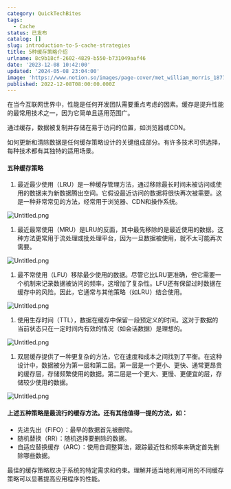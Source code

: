 ```yaml
---
category: QuickTechBites
tags:
  - Cache
status: 已发布
catalog: []
slug: introduction-to-5-cache-strategies
title: 5种缓存策略介绍
urlname: 8c9b18cf-2602-4829-b550-b731049aaf46
date: '2023-12-08 10:42:00'
updated: '2024-05-08 23:04:00'
image: 'https://www.notion.so/images/page-cover/met_william_morris_1877_willow.jpg'
published: 2022-12-08T08:00:00.000Z
---
```


在当今互联网世界中，性能是任何开发团队需要重点考虑的因素。缓存是提升性能的最常用技术之一，因为它简单且适用范围广。


通过缓存，数据被复制并存储在易于访问的位置，如浏览器或CDN。


如何更新和清除数据是任何缓存策略设计的关键组成部分。有许多技术可供选择，每种技术都有其独特的适用场景。


#### 五种缓存策略

1. 最近最少使用（LRU）是一种缓存管理方法，通过移除最长时间未被访问或使用的数据来为新数据腾出空间。它假设最近访问的数据将很快再次被需要。这是一种非常常见的方法，经常用于浏览器、CDN和操作系统。

![Untitled.png](https://prod-files-secure.s3.us-west-2.amazonaws.com/5d24fe63-e567-4804-86f9-9fdc62e13082/74494354-3dc7-4fc2-be3e-7e15913b3f24/Untitled.png?X-Amz-Algorithm=AWS4-HMAC-SHA256&X-Amz-Content-Sha256=UNSIGNED-PAYLOAD&X-Amz-Credential=ASIAZI2LB466VI6NZ6CF%2F20250328%2Fus-west-2%2Fs3%2Faws4_request&X-Amz-Date=20250328T054020Z&X-Amz-Expires=3600&X-Amz-Security-Token=IQoJb3JpZ2luX2VjEO7%2F%2F%2F%2F%2F%2F%2F%2F%2F%2FwEaCXVzLXdlc3QtMiJHMEUCIHz7cKIhWgCWY5fBovKp6zb0iiD8HTtUFbC2GaIcNBsHAiEAvjsj0eHFRj2D6xp1UaKElDq1FPLkVZ9NQloHaVqug7kq%2FwMIVxAAGgw2Mzc0MjMxODM4MDUiDK4qUszLZp5f3BxT%2ByrcA2RD4bz5nilIurMakLULdHSVir1C2SNZrtyg73KrqDuvvaC783Fjyp3OoyXaNKlWpolUiNARnNcOpwmQLIVCDGxwp9Z485vIlcFJW%2BoECpgz5fLM0nuumm4qmAt7KTDAv2gJuVRKE7WgjzkXbC0eyIS0qnhgzc3OtuO0b5EebJSNuIythX0ZpuBdmxLYoRJeFTtfCt9pASVYRazOC5Na7H8DjuQa%2FfBNEcKEFyzscvJPt78m1C0zd4rbIKZCuwGM37KPrUJEUbqinE%2BouL491eXrM0Lysro00dsPPtIIy8RRDXrwaA4YJs4UX8zGJHRtzmIGOCvGL6RFi2Erj88cFQiQAVutFdvHrob6SB3zyLlH3zIBQft7rqWsXuOVaE3k%2BTqWC%2FrLi3TIjg8mi6dIe3FrsA7jmneHFS4kKwZay7xCRVxXnv6mEnHTP%2BnCicZmZjtOmHBoJxFgbUy2p28TQDTwHyrR3g23Y5sAsPu9lStx%2FBOYHKCvr%2FFSrUTTGjww7CPENZ%2BJOBrXWlyDMHBSNr2oTjONmNJMDzAc%2B1as6od1MNFXP6mLfIn4S4vbevPwmgSxbsm%2BW4nY%2FLhKgSJ4gIojpBPBBlgJkWQBiar683brK%2B9M9DkmD%2B8zbIAJMMTnmL8GOqUBR3lqjAOgCEQG8AgmVCGi2Y203wLFctUds8DilDW%2FiPYOYkoXlpiuscGAwxl39%2BHDx6scX0EYrt%2BxVfy2kqz8x2Aozvqf5Yr1h%2FVcpaocEkq9j6E3bf0mGJSIc8L0dmN8y0xYa6Xl4Kwjus24E06PdCPOXUjYBmInA%2B2QG8x9XQ%2FbJT2LOdjanx3Bq6rOmqFws25JS9NR2tmshW2dT4Le6cUqGG9B&X-Amz-Signature=d5c1247d069527a72fefbc982f4ba2688c48ae160e67a65a3d3880aea85feb67&X-Amz-SignedHeaders=host&x-id=GetObject)

1. 最近最常使用（MRU）是LRU的反面，其中最先移除的是最近使用的数据。这种方法更常用于流处理或批处理平台，因为一旦数据被使用，就不太可能再次需要。

![Untitled.png](https://prod-files-secure.s3.us-west-2.amazonaws.com/5d24fe63-e567-4804-86f9-9fdc62e13082/9394e615-e149-4cd8-9a1b-e3c39cda8184/Untitled.png?X-Amz-Algorithm=AWS4-HMAC-SHA256&X-Amz-Content-Sha256=UNSIGNED-PAYLOAD&X-Amz-Credential=ASIAZI2LB466VI6NZ6CF%2F20250328%2Fus-west-2%2Fs3%2Faws4_request&X-Amz-Date=20250328T054020Z&X-Amz-Expires=3600&X-Amz-Security-Token=IQoJb3JpZ2luX2VjEO7%2F%2F%2F%2F%2F%2F%2F%2F%2F%2FwEaCXVzLXdlc3QtMiJHMEUCIHz7cKIhWgCWY5fBovKp6zb0iiD8HTtUFbC2GaIcNBsHAiEAvjsj0eHFRj2D6xp1UaKElDq1FPLkVZ9NQloHaVqug7kq%2FwMIVxAAGgw2Mzc0MjMxODM4MDUiDK4qUszLZp5f3BxT%2ByrcA2RD4bz5nilIurMakLULdHSVir1C2SNZrtyg73KrqDuvvaC783Fjyp3OoyXaNKlWpolUiNARnNcOpwmQLIVCDGxwp9Z485vIlcFJW%2BoECpgz5fLM0nuumm4qmAt7KTDAv2gJuVRKE7WgjzkXbC0eyIS0qnhgzc3OtuO0b5EebJSNuIythX0ZpuBdmxLYoRJeFTtfCt9pASVYRazOC5Na7H8DjuQa%2FfBNEcKEFyzscvJPt78m1C0zd4rbIKZCuwGM37KPrUJEUbqinE%2BouL491eXrM0Lysro00dsPPtIIy8RRDXrwaA4YJs4UX8zGJHRtzmIGOCvGL6RFi2Erj88cFQiQAVutFdvHrob6SB3zyLlH3zIBQft7rqWsXuOVaE3k%2BTqWC%2FrLi3TIjg8mi6dIe3FrsA7jmneHFS4kKwZay7xCRVxXnv6mEnHTP%2BnCicZmZjtOmHBoJxFgbUy2p28TQDTwHyrR3g23Y5sAsPu9lStx%2FBOYHKCvr%2FFSrUTTGjww7CPENZ%2BJOBrXWlyDMHBSNr2oTjONmNJMDzAc%2B1as6od1MNFXP6mLfIn4S4vbevPwmgSxbsm%2BW4nY%2FLhKgSJ4gIojpBPBBlgJkWQBiar683brK%2B9M9DkmD%2B8zbIAJMMTnmL8GOqUBR3lqjAOgCEQG8AgmVCGi2Y203wLFctUds8DilDW%2FiPYOYkoXlpiuscGAwxl39%2BHDx6scX0EYrt%2BxVfy2kqz8x2Aozvqf5Yr1h%2FVcpaocEkq9j6E3bf0mGJSIc8L0dmN8y0xYa6Xl4Kwjus24E06PdCPOXUjYBmInA%2B2QG8x9XQ%2FbJT2LOdjanx3Bq6rOmqFws25JS9NR2tmshW2dT4Le6cUqGG9B&X-Amz-Signature=4ae0bdb2d3c41e9965370d8d967fa23dac19456034931dda011699315088ee30&X-Amz-SignedHeaders=host&x-id=GetObject)

1. 最不常使用（LFU）移除最少使用的数据。尽管它比LRU更准确，但它需要一个机制来记录数据被访问的频率，这增加了复杂性。LFU还有保留过时数据在缓存中的风险。因此，它通常与其他策略（如LRU）结合使用。

![Untitled.png](https://prod-files-secure.s3.us-west-2.amazonaws.com/5d24fe63-e567-4804-86f9-9fdc62e13082/ff489bb8-941e-4617-b208-e17020ed7ada/Untitled.png?X-Amz-Algorithm=AWS4-HMAC-SHA256&X-Amz-Content-Sha256=UNSIGNED-PAYLOAD&X-Amz-Credential=ASIAZI2LB466VI6NZ6CF%2F20250328%2Fus-west-2%2Fs3%2Faws4_request&X-Amz-Date=20250328T054020Z&X-Amz-Expires=3600&X-Amz-Security-Token=IQoJb3JpZ2luX2VjEO7%2F%2F%2F%2F%2F%2F%2F%2F%2F%2FwEaCXVzLXdlc3QtMiJHMEUCIHz7cKIhWgCWY5fBovKp6zb0iiD8HTtUFbC2GaIcNBsHAiEAvjsj0eHFRj2D6xp1UaKElDq1FPLkVZ9NQloHaVqug7kq%2FwMIVxAAGgw2Mzc0MjMxODM4MDUiDK4qUszLZp5f3BxT%2ByrcA2RD4bz5nilIurMakLULdHSVir1C2SNZrtyg73KrqDuvvaC783Fjyp3OoyXaNKlWpolUiNARnNcOpwmQLIVCDGxwp9Z485vIlcFJW%2BoECpgz5fLM0nuumm4qmAt7KTDAv2gJuVRKE7WgjzkXbC0eyIS0qnhgzc3OtuO0b5EebJSNuIythX0ZpuBdmxLYoRJeFTtfCt9pASVYRazOC5Na7H8DjuQa%2FfBNEcKEFyzscvJPt78m1C0zd4rbIKZCuwGM37KPrUJEUbqinE%2BouL491eXrM0Lysro00dsPPtIIy8RRDXrwaA4YJs4UX8zGJHRtzmIGOCvGL6RFi2Erj88cFQiQAVutFdvHrob6SB3zyLlH3zIBQft7rqWsXuOVaE3k%2BTqWC%2FrLi3TIjg8mi6dIe3FrsA7jmneHFS4kKwZay7xCRVxXnv6mEnHTP%2BnCicZmZjtOmHBoJxFgbUy2p28TQDTwHyrR3g23Y5sAsPu9lStx%2FBOYHKCvr%2FFSrUTTGjww7CPENZ%2BJOBrXWlyDMHBSNr2oTjONmNJMDzAc%2B1as6od1MNFXP6mLfIn4S4vbevPwmgSxbsm%2BW4nY%2FLhKgSJ4gIojpBPBBlgJkWQBiar683brK%2B9M9DkmD%2B8zbIAJMMTnmL8GOqUBR3lqjAOgCEQG8AgmVCGi2Y203wLFctUds8DilDW%2FiPYOYkoXlpiuscGAwxl39%2BHDx6scX0EYrt%2BxVfy2kqz8x2Aozvqf5Yr1h%2FVcpaocEkq9j6E3bf0mGJSIc8L0dmN8y0xYa6Xl4Kwjus24E06PdCPOXUjYBmInA%2B2QG8x9XQ%2FbJT2LOdjanx3Bq6rOmqFws25JS9NR2tmshW2dT4Le6cUqGG9B&X-Amz-Signature=a80e02ff17f3ed46c87c70d19c2b81cbdba50b4b92e17d935d350ae9e5541c8d&X-Amz-SignedHeaders=host&x-id=GetObject)

1. 使用生存时间（TTL），数据在缓存中保留一段预定义的时间。这对于数据的当前状态只在一定时间内有效的情况（如会话数据）是理想的。

![Untitled.png](https://prod-files-secure.s3.us-west-2.amazonaws.com/5d24fe63-e567-4804-86f9-9fdc62e13082/480ed8d3-f3c7-4a40-a9c6-4ca2e915c139/Untitled.png?X-Amz-Algorithm=AWS4-HMAC-SHA256&X-Amz-Content-Sha256=UNSIGNED-PAYLOAD&X-Amz-Credential=ASIAZI2LB466VI6NZ6CF%2F20250328%2Fus-west-2%2Fs3%2Faws4_request&X-Amz-Date=20250328T054020Z&X-Amz-Expires=3600&X-Amz-Security-Token=IQoJb3JpZ2luX2VjEO7%2F%2F%2F%2F%2F%2F%2F%2F%2F%2FwEaCXVzLXdlc3QtMiJHMEUCIHz7cKIhWgCWY5fBovKp6zb0iiD8HTtUFbC2GaIcNBsHAiEAvjsj0eHFRj2D6xp1UaKElDq1FPLkVZ9NQloHaVqug7kq%2FwMIVxAAGgw2Mzc0MjMxODM4MDUiDK4qUszLZp5f3BxT%2ByrcA2RD4bz5nilIurMakLULdHSVir1C2SNZrtyg73KrqDuvvaC783Fjyp3OoyXaNKlWpolUiNARnNcOpwmQLIVCDGxwp9Z485vIlcFJW%2BoECpgz5fLM0nuumm4qmAt7KTDAv2gJuVRKE7WgjzkXbC0eyIS0qnhgzc3OtuO0b5EebJSNuIythX0ZpuBdmxLYoRJeFTtfCt9pASVYRazOC5Na7H8DjuQa%2FfBNEcKEFyzscvJPt78m1C0zd4rbIKZCuwGM37KPrUJEUbqinE%2BouL491eXrM0Lysro00dsPPtIIy8RRDXrwaA4YJs4UX8zGJHRtzmIGOCvGL6RFi2Erj88cFQiQAVutFdvHrob6SB3zyLlH3zIBQft7rqWsXuOVaE3k%2BTqWC%2FrLi3TIjg8mi6dIe3FrsA7jmneHFS4kKwZay7xCRVxXnv6mEnHTP%2BnCicZmZjtOmHBoJxFgbUy2p28TQDTwHyrR3g23Y5sAsPu9lStx%2FBOYHKCvr%2FFSrUTTGjww7CPENZ%2BJOBrXWlyDMHBSNr2oTjONmNJMDzAc%2B1as6od1MNFXP6mLfIn4S4vbevPwmgSxbsm%2BW4nY%2FLhKgSJ4gIojpBPBBlgJkWQBiar683brK%2B9M9DkmD%2B8zbIAJMMTnmL8GOqUBR3lqjAOgCEQG8AgmVCGi2Y203wLFctUds8DilDW%2FiPYOYkoXlpiuscGAwxl39%2BHDx6scX0EYrt%2BxVfy2kqz8x2Aozvqf5Yr1h%2FVcpaocEkq9j6E3bf0mGJSIc8L0dmN8y0xYa6Xl4Kwjus24E06PdCPOXUjYBmInA%2B2QG8x9XQ%2FbJT2LOdjanx3Bq6rOmqFws25JS9NR2tmshW2dT4Le6cUqGG9B&X-Amz-Signature=22150ac4463e84372c6ad7b5d875641da893413aa6ebfa5218fc65107a4dc268&X-Amz-SignedHeaders=host&x-id=GetObject)

1. 双层缓存提供了一种更复杂的方法，它在速度和成本之间找到了平衡。在这种设计中，数据被分为第一层和第二层。第一层是一个更小、更快、通常更昂贵的缓存层，存储频繁使用的数据。第二层是一个更大、更慢、更便宜的层，存储较少使用的数据。

![Untitled.png](https://prod-files-secure.s3.us-west-2.amazonaws.com/5d24fe63-e567-4804-86f9-9fdc62e13082/35e68090-275d-4707-9e9a-ce86f000e9eb/Untitled.png?X-Amz-Algorithm=AWS4-HMAC-SHA256&X-Amz-Content-Sha256=UNSIGNED-PAYLOAD&X-Amz-Credential=ASIAZI2LB466VI6NZ6CF%2F20250328%2Fus-west-2%2Fs3%2Faws4_request&X-Amz-Date=20250328T054020Z&X-Amz-Expires=3600&X-Amz-Security-Token=IQoJb3JpZ2luX2VjEO7%2F%2F%2F%2F%2F%2F%2F%2F%2F%2FwEaCXVzLXdlc3QtMiJHMEUCIHz7cKIhWgCWY5fBovKp6zb0iiD8HTtUFbC2GaIcNBsHAiEAvjsj0eHFRj2D6xp1UaKElDq1FPLkVZ9NQloHaVqug7kq%2FwMIVxAAGgw2Mzc0MjMxODM4MDUiDK4qUszLZp5f3BxT%2ByrcA2RD4bz5nilIurMakLULdHSVir1C2SNZrtyg73KrqDuvvaC783Fjyp3OoyXaNKlWpolUiNARnNcOpwmQLIVCDGxwp9Z485vIlcFJW%2BoECpgz5fLM0nuumm4qmAt7KTDAv2gJuVRKE7WgjzkXbC0eyIS0qnhgzc3OtuO0b5EebJSNuIythX0ZpuBdmxLYoRJeFTtfCt9pASVYRazOC5Na7H8DjuQa%2FfBNEcKEFyzscvJPt78m1C0zd4rbIKZCuwGM37KPrUJEUbqinE%2BouL491eXrM0Lysro00dsPPtIIy8RRDXrwaA4YJs4UX8zGJHRtzmIGOCvGL6RFi2Erj88cFQiQAVutFdvHrob6SB3zyLlH3zIBQft7rqWsXuOVaE3k%2BTqWC%2FrLi3TIjg8mi6dIe3FrsA7jmneHFS4kKwZay7xCRVxXnv6mEnHTP%2BnCicZmZjtOmHBoJxFgbUy2p28TQDTwHyrR3g23Y5sAsPu9lStx%2FBOYHKCvr%2FFSrUTTGjww7CPENZ%2BJOBrXWlyDMHBSNr2oTjONmNJMDzAc%2B1as6od1MNFXP6mLfIn4S4vbevPwmgSxbsm%2BW4nY%2FLhKgSJ4gIojpBPBBlgJkWQBiar683brK%2B9M9DkmD%2B8zbIAJMMTnmL8GOqUBR3lqjAOgCEQG8AgmVCGi2Y203wLFctUds8DilDW%2FiPYOYkoXlpiuscGAwxl39%2BHDx6scX0EYrt%2BxVfy2kqz8x2Aozvqf5Yr1h%2FVcpaocEkq9j6E3bf0mGJSIc8L0dmN8y0xYa6Xl4Kwjus24E06PdCPOXUjYBmInA%2B2QG8x9XQ%2FbJT2LOdjanx3Bq6rOmqFws25JS9NR2tmshW2dT4Le6cUqGG9B&X-Amz-Signature=832494aa5ae7592a04813583ded0eb4fda1dcf43376d8c855650861a7b78aa12&X-Amz-SignedHeaders=host&x-id=GetObject)


#### 上述五种策略是最流行的缓存方法。还有其他值得一提的方法，如：

- 先进先出（FIFO）：最早的数据首先被删除。
- 随机替换（RR）：随机选择要删除的数据。
- 自适应替换缓存（ARC）：使用自调整算法，跟踪最近性和频率来确定首先删除哪些数据。

最佳的缓存策略取决于系统的特定需求和约束。理解并适当地利用可用的不同缓存策略可以显著提高应用程序的性能。

